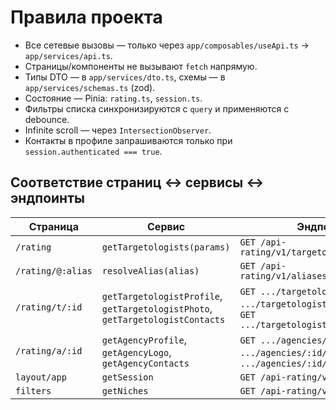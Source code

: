 # Правила проекта

- Все сетевые вызовы — только через `app/composables/useApi.ts` → `app/services/api.ts`.
- Страницы/компоненты не вызывают `fetch` напрямую.
- Типы DTO — в `app/services/dto.ts`, схемы — в `app/services/schemas.ts` (zod).
- Состояние — Pinia: `rating.ts`, `session.ts`.
- Фильтры списка синхронизируются с `query` и применяются с debounce.
- Infinite scroll — через `IntersectionObserver`.
- Контакты в профиле запрашиваются только при `session.authenticated === true`.

## Соответствие страниц ↔ сервисы ↔ эндпоинты

| Страница | Сервис | Эндпоинт |
|---|---|---|
| `/rating` | `getTargetologists(params)` | `GET /api-rating/v1/targetologists` |
| `/rating/@:alias` | `resolveAlias(alias)` | `GET /api-rating/v1/aliases/resolve/:alias` |
| `/rating/t/:id` | `getTargetologistProfile`, `getTargetologistPhoto`, `getTargetologistContacts` | `GET .../targetologists/:id`, `GET .../targetologists/:id/photo`, `GET .../targetologists/:id/contacts` |
| `/rating/a/:id` | `getAgencyProfile`, `getAgencyLogo`, `getAgencyContacts` | `GET .../agencies/:id`, `GET .../agencies/:id/logo`, `GET .../agencies/:id/contacts` |
| `layout/app` | `getSession` | `GET /api-rating/v1/auth/session` |
| `filters` | `getNiches` | `GET /api-rating/v1/niches` |

